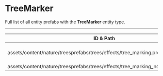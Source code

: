 # TreeMarker
Full list of all <Badge type="warning" text="2"/> entity prefabs with the **TreeMarker** entity type.

---
| ID & Path |
| --- |
| <Badge type="tip" text="954334883"/> <br> assets/content/nature/treesprefabs/trees/effects/tree_marking.prefab |
| <Badge type="tip" text="1966986960"/> <br> assets/content/nature/treesprefabs/trees/effects/tree_marking_nospherecast.prefab |

